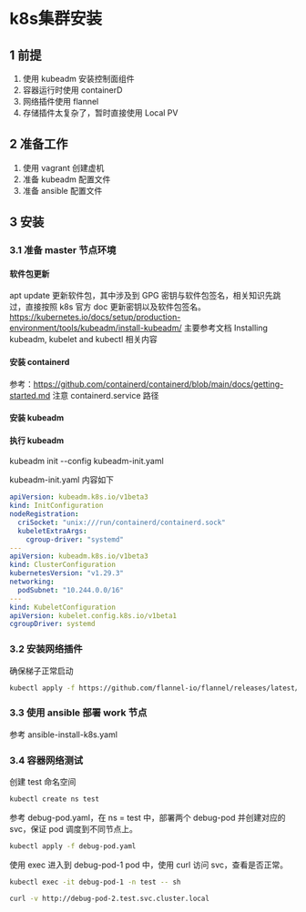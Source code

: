 # k8s集群安装

## 1 前提
1. 使用 kubeadm 安装控制面组件
2. 容器运行时使用 containerD
3. 网络插件使用 flannel
4. 存储插件太复杂了，暂时直接使用 Local PV

## 2 准备工作
1. 使用 vagrant 创建虚机
2. 准备 kubeadm 配置文件
3. 准备 ansible 配置文件

## 3 安装
### 3.1 准备 master 节点环境
#### 软件包更新
apt update 更新软件包，其中涉及到 GPG 密钥与软件包签名，相关知识先跳过，直接按照 k8s 官方 doc 更新密钥以及软件包签名。
https://kubernetes.io/docs/setup/production-environment/tools/kubeadm/install-kubeadm/
主要参考文档 Installing kubeadm, kubelet and kubectl 相关内容

#### 安装 containerd
参考：https://github.com/containerd/containerd/blob/main/docs/getting-started.md
注意 containerd.service 路径 

#### 安装 kubeadm

#### 执行 kubeadm
kubeadm init --config kubeadm-init.yaml

kubeadm-init.yaml 内容如下
```yaml
apiVersion: kubeadm.k8s.io/v1beta3
kind: InitConfiguration
nodeRegistration:
  criSocket: "unix:///run/containerd/containerd.sock"
  kubeletExtraArgs:
    cgroup-driver: "systemd"
---
apiVersion: kubeadm.k8s.io/v1beta3
kind: ClusterConfiguration
kubernetesVersion: "v1.29.3"
networking:
  podSubnet: "10.244.0.0/16"
---
kind: KubeletConfiguration
apiVersion: kubelet.config.k8s.io/v1beta1
cgroupDriver: systemd
```
### 3.2 安装网络插件
确保梯子正常启动

```bash
kubectl apply -f https://github.com/flannel-io/flannel/releases/latest/download/kube-flannel.yml
```
### 3.3 使用 ansible 部署 work 节点
参考 ansible-install-k8s.yaml

### 3.4 容器网络测试
创建 test 命名空间
```bash
kubectl create ns test
```

参考 debug-pod.yaml，在 ns = test 中，部署两个 debug-pod 并创建对应的 svc，保证 pod 调度到不同节点上。
```bash
kubectl apply -f debug-pod.yaml
```

使用 exec 进入到 debug-pod-1 pod 中，使用 curl 访问 svc，查看是否正常。
```bash 
kubectl exec -it debug-pod-1 -n test -- sh

curl -v http://debug-pod-2.test.svc.cluster.local
```
